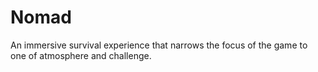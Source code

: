 # Nomad
An immersive survival experience that narrows the focus of the game to one of atmosphere and challenge.
